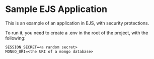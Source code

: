 # Sample EJS Application

This is an example of an application in EJS, with security protections.

To run it, you need to create a .env in the root of the project, with
the following:

```
SESSION_SECRET=<a random secret>
MONGO_URI=<the URI of a mongo database>
```
